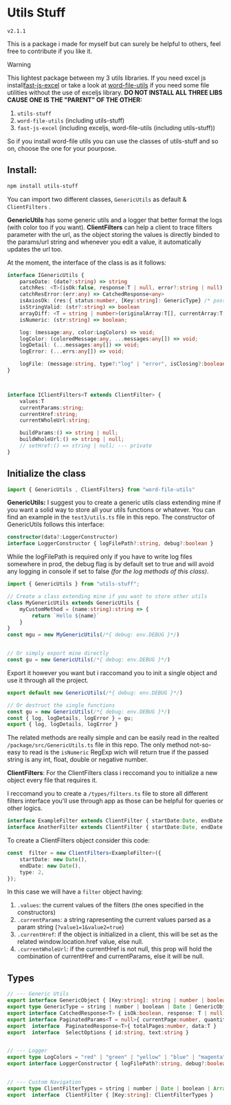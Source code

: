 ﻿# Utils Stuff



`v2.1.1`

This is a package i made for myself but can surely be helpful to others, feel free to contribute if you like it.

> [!WARNING]
> This lightest package between my 3 utils libraries.
> If you need excel js install[fast-js-excel](https://github.com/alessioVelluso/FastExcel) or take a look at [word-file-utils](https://github.com/alessioVelluso/WordFileUtils) if you need some file utilities without the use of exceljs library.
> **DO NOT INSTALL ALL THREE LIBS CAUSE ONE IS THE "PARENT" OF THE OTHER:**
> 1. `utils-stuff`
> 2. `word-file-utils` (including utils-stuff)
> 3. `fast-js-excel` (including exceljs, word-file-utils (including utils-stuff))
>
>So if you install word-file utils you can use the classes of utils-stuff and so on, choose the one for your pourpose.



## Install:

```bash
npm install utils-stuff
```

You can import two different classes, `GenericUtils` as default & `ClientFilters` .

**GenericUtils** has some generic utils and a logger that better format the logs (with color too if you want).
**ClientFilters** can help a client to trace filters parameter with the url, as the object storing the values is directly binded to the params/url string and whenever you edit a value, it automatically updates the url too.





At the moment, the interface of the class is as it follows:

```ts
interface IGenericUtils {
	parseDate: (date?:string) => string
	catchRes: <T>(isOk:false, response:T | null, error?:string | null) => CatchedResponse<T>
	catchResError:(err:any) => CatchedResponse<any>
	isAxiosOk: (res:{ status:number, [Key:string]: GenericType} /* pass an AxiosResponse */) => boolean;
	isStringValid: (str?:string) => boolean
	arrayDiff: <T = string | number>(originalArray:T[], currentArray:T[]) => { removed:T[], added:T[] };
	isNumeric: (str:string) => boolean;

	log: (message:any, color:LogColors) => void;
    logColor: (coloredMessage:any, ...messages:any[]) => void;
    logDetail: (...messages:any[]) => void;
    logError: (...errs:any[]) => void;

    logFile: (message:string, type?:"log" | "error", isClosing?:boolean) => void;
}



interface IClientFilters<T extends ClientFilter> {
	values:T
	currentParams:string;
	currentHref:string;
	currentWholeUrl:string;

	buildParams:() => string | null;
	buildWholeUrl:() => string | null;
	// setHref:() => string | null; --- private
}
```




## Initialize the class

```ts
import { GenericUtils , ClientFilters} from "word-file-utils"
```
**GenericUtils:** I suggest you to create a generic utils class extending mine if you want a solid way to store all your utils functions or whatever.
You can find an example in the `test3/utils.ts` file in this repo.
The constructor of GenericUtils follows this interface:
```ts
constructor(data?:LoggerConstructor)
interface LoggerConstructor { logFilePath?:string, debug?:boolean }
```

While the logFilePath is required only if you have to write log files somewhere in prod, the debug flag is by default set to true and will avoid any logging in console if set to false *(for the log methods of this class)*.

```ts
import { GenericUtils } from "utils-stuff";

// Create a class extending mine if you want to store other utils
class MyGenericUtils extends GenericUtils {
	myCustomMethod = (name:string):string => {
		return `Hello ${name}`
	}
}
const mgu = new MyGenericUtils(/*{ debug: env.DEBUG }*/)


// Or simply export mine directly
const gu = new GenericUtils(/*{ debug: env.DEBUG }*/)
```

Export it however you want but i raccomand you to init a single object and use it through all the project.
```ts
export default new GenericUtils(/*{ debug: env.DEBUG }*/)

// Or destruct the single functions
const gu = new GenericUtils(/*{ debug: env.DEBUG }*/)
const { log, logDetails, logError } = gu;
export { log, logDetails, logError }
```

The related methods are really simple and can be easily read in the realted `/package/src/GenericUtils.ts` file in this repo.
The only method not-so-easy to read is the `isNumeric` RegExp wich will return true if the passed string is any int, float, double or negative number.


**ClientFilters**: For the ClientFilters class i reccomand you to initialize a new object every file that requires it.

I reccomand you to create a `/types/filters.ts` file to store all different filters interface you'll use through app as those can be helpful for queries or other logics.
```ts
interface ExampleFilter extends ClientFilter { startDate:Date, endDate:Date, type:number, active?:boolean }
interface AnotherFilter extends ClientFilter { startDate:Date, endDate:Date, name?:string }
```

To create a ClientFilters object consider this code:
```ts
const  filter = new ClientFilters<ExampleFilter>({
	startDate: new Date(),
	endDate: new Date(),
	type: 2,
});
```
In this case we will have a `filter` object having:
1. `.values`: the current values of the filters (the ones specified in the constructors)
2. `.currentParams`: a string rapresenting the current values parsed as a param string (`?value1=1&value2=true`)
3. `.currentHref`: if the object is initialized in a client, this will be set as the related window.location.href value, else null.
4. `.currentWholeUrl`: if the currentHref is not null, this prop will hold the combination of currentHref and currentParams, else it will be null.




## Types

```ts
// --- Generic Utils
export interface GenericObject { [Key:string]: string | number | boolean | Date | GenericObject }
export type GenericType = string | number | boolean | Date | GenericObject
export interface CatchedResponse<T> { isOk:boolean, response: T | null, error?:string | null }
export interface PaginatedParams<T = null>{ currentPage:number, quantity:number, filter?:T }
export  interface  PaginatedResponse<T>{ totalPages:number, data:T }
export  interface  SelectOptions { id:string, text:string }


// --- Logger
export type LogColors = "red" | "green" | "yellow" | "blue" | "magenta" | "cyan" | "gray" | null
export interface LoggerConstructor { logFilePath?:string, debug?:boolean }


// --- Custom Navigation
export type ClientFilterTypes = string | number | Date | boolean | Array<string | number> | undefined
export  interface  ClientFilter { [Key:string]: ClientFilterTypes }
```

